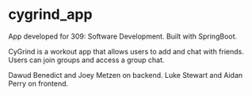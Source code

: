 # cygrind_app
App developed for 309: Software Development. Built with SpringBoot. 

CyGrind is a workout app that allows users to add and chat with friends.
Users can join groups and access a group chat.  


Dawud Benedict and Joey Metzen on backend.
Luke Stewart and Aidan Perry on frontend.
